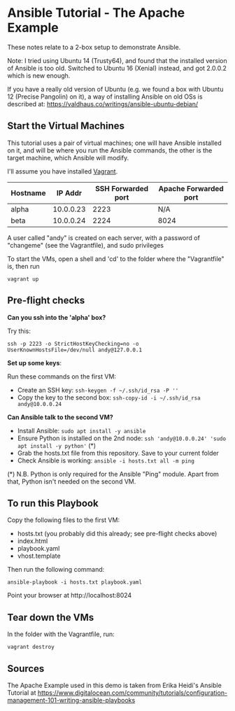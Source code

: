 
# Ansible Tutorial - The Apache Example

These notes relate to a 2-box setup to demonstrate Ansible.

Note: I tried using Ubuntu 14 (Trusty64), and found that the installed version
of Ansible is too old. Switched to Ubuntu 16 (Xenial) instead, and got 2.0.0.2
which is new enough.

If you have a really old version of Ubuntu (e.g. we found a box with Ubuntu 12
(Precise Pangolin) on it), a way of installing Ansible on old OSs is described
at: https://valdhaus.co/writings/ansible-ubuntu-debian/ 

## Start the Virtual Machines
This tutorial uses a pair of virtual machines; one will have Ansible installed
on it, and will be where you run the Ansible commands, the other is the target
machine, which Ansible will modify.

I'll assume you have installed [Vagrant](https://www.vagrantup.com/docs/installation/).

| Hostname | IP Addr   | SSH Forwarded port | Apache Forwarded port |
| -------- | --------- | ------------------ | ----------------------|
| alpha    | 10.0.0.23 | 2223               | N/A
| beta     | 10.0.0.24 | 2224               | 8024

A user called "andy" is created on each server, with a password of "changeme"
(see the Vagrantfile), and sudo privileges

To start the VMs, open a shell and 'cd' to the folder where the "Vagrantfile" 
is, then run
```
vagrant up
```

## Pre-flight checks

**Can you ssh into the 'alpha' box?** 

Try this:
```
ssh -p 2223 -o StrictHostKeyChecking=no -o UserKnownHostsFile=/dev/null andy@127.0.0.1
```

**Set up some keys**:

Run these commands on the first VM:
- Create an SSH key: `ssh-keygen -f ~/.ssh/id_rsa -P ''`
- Copy the key to the second box: `ssh-copy-id -i ~/.ssh/id_rsa andy@10.0.0.24`

**Can Ansible talk to the second VM?**

- Install Ansible: `sudo apt install -y ansible`
- Ensure Python is installed on the 2nd node: `ssh 'andy@10.0.0.24' 'sudo apt install -y python'` (*)
- Grab the hosts.txt file from this repository. Save to your current folder
- Check Ansible is working: `ansible -i hosts.txt all -m ping`

(*) N.B. Python is only required for the Ansible "Ping" module. Apart from
that, Python isn't needed on the second VM.

## To run this Playbook
Copy the following files to the first VM:
- hosts.txt (you probably did this already; see pre-flight checks above)
- index.html
- playbook.yaml
- vhost.template

Then run the following command:

```
ansible-playbook -i hosts.txt playbook.yaml
```

Point your browser at http://localhost:8024

## Tear down the VMs
In the folder with the Vagrantfile, run:

```
vagrant destroy
```

## Sources
The Apache Example used in this demo is taken from Erika Heidi's Ansible 
Tutorial at 
https://www.digitalocean.com/community/tutorials/configuration-management-101-writing-ansible-playbooks


